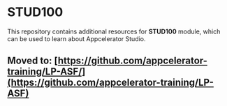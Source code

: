 # STUD100

This repository contains additional resources for **STUD100** module, which can be used to learn about Appcelerator Studio. 

## Moved to: [https://github.com/appcelerator-training/LP-ASF/](https://github.com/appcelerator-training/LP-ASF)